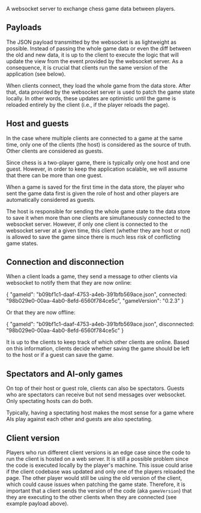 A websocket server to exchange chess game data between players.

## Payloads

The JSON payload transmitted by the websocket is as lightweight as possible. Instead of passing the whole game data or even the diff between the old and new data, it is up to the client to execute the logic that will update the view from the event provided by the websocket server. As a consequence, it is crucial that clients run the same version of the application (see below).

When clients connect, they load the whole game from the data store. After that, data provided by the websocket server is used to patch the game state locally. In other words, these updates are optimistic until the game is reloaded entirely by the client (i.e., if the player reloads the page).

## Host and guests

In the case where multiple clients are connected to a game at the same time, only one of the clients (the host) is considered as the source of truth. Other clients are considered as guests.

Since chess is a two-player game, there is typically only one host and one guest. However, in order to keep the application scalable, we will assume that there can be more than one guest.

When a game is saved for the first time in the data store, the player who sent the game data first is given the role of host and other players are automatically considered as guests.

The host is responsible for sending the whole game state to the data store to save it when more than one clients are simultaneously connected to the websocket server. However, if only one client is connected to the websocket server at a given time, this client (whether they are host or not) is allowed to save the game since there is much less risk of conflicting game states.

## Connection and disconnection

When a client loads a game, they send a message to other clients via websocket to notify them that they are now online:

  { "gameId": "b09bf1c1-daaf-4753-a4eb-391bfb569ace.json", connected: "98b029e0-00aa-4ab0-8efd-6560f784ce5c", "gameVersion": "0.2.3" }

Or that they are now offline:

  { "gameId": "b09bf1c1-daaf-4753-a4eb-391bfb569ace.json", disconnected: "98b029e0-00aa-4ab0-8efd-6560f784ce5c" }
  
It is up to the clients to keep track of which other clients are online. Based on this information, clients decide whether saving the game should be left to the host or if a guest can save the game.

## Spectators and AI-only games

On top of their host or guest role, clients can also be spectators. Guests who are spectators can receive but not send messages over websocket. Only spectating hosts can do both.

Typically, having a spectating host makes the most sense for a game where AIs play against each other and guests are also spectating.

## Client version

Players who run different client versions is an edge case since the code to run the client is hosted on a web server. It is still a possible problem since the code is executed locally by the player's machine. This issue could arise if the client codebase was updated and only one of the players reloaded the page. The other player would still be using the old version of the client, which could cause issues when patching the game state. Therefore, it is important that a client sends the version of the code (aka `gameVersion`) that they are executing to the other clients when they are connected (see example payload above).
